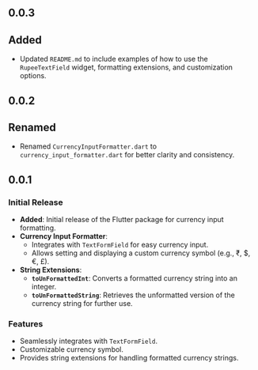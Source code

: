 
## 0.0.3

## Added
- Updated `README.md` to include examples of how to use the `RupeeTextField` widget, formatting extensions, and customization options.

## 0.0.2

## Renamed
- Renamed `CurrencyInputFormatter.dart` to `currency_input_formatter.dart` for better clarity and consistency.

## 0.0.1

### Initial Release

- **Added**: Initial release of the Flutter package for currency input formatting.
- **Currency Input Formatter**: 
  - Integrates with `TextFormField` for easy currency input.
  - Allows setting and displaying a custom currency symbol (e.g., ₹, $, €, £).
- **String Extensions**:
  - **`toUnFormattedInt`**: Converts a formatted currency string into an integer.
  - **`toUnFormattedString`**: Retrieves the unformatted version of the currency string for further use.

### Features

- Seamlessly integrates with `TextFormField`.
- Customizable currency symbol.
- Provides string extensions for handling formatted currency strings.


